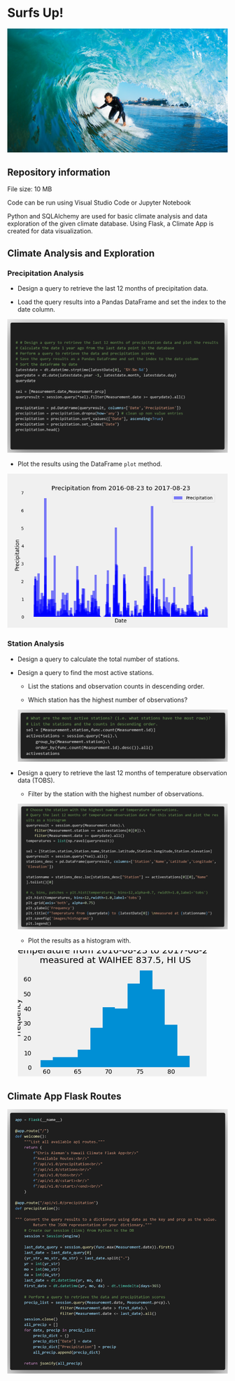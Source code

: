 # Surfs Up!

![surfs-up.png](Images/surfs-up.png)

## Repository information

File size: 10 MB

Code can be run using Visual Studio Code or Jupyter Notebook

Python and SQLAlchemy are used for basic climate analysis and data exploration of the given climate database.  Using Flask, a Climate App is created for data visualization.

## Climate Analysis and Exploration

### Precipitation Analysis

* Design a query to retrieve the last 12 months of precipitation data.

* Load the query results into a Pandas DataFrame and set the index to the date column.

![1](Images/1.png)

* Plot the results using the DataFrame `plot` method.

![precipitation](Images/histogram.png)

### Station Analysis

* Design a query to calculate the total number of stations.

* Design a query to find the most active stations.

  * List the stations and observation counts in descending order.

  * Which station has the highest number of observations?

  ![3](Images/3.png)

* Design a query to retrieve the last 12 months of temperature observation data (TOBS).

  * Filter by the station with the highest number of observations.

  ![2](Images/2.png)

  * Plot the results as a histogram with.

  ![station-histogram](Images/histogram2.png)

## Climate App Flask Routes

![4](Images/4.png)
